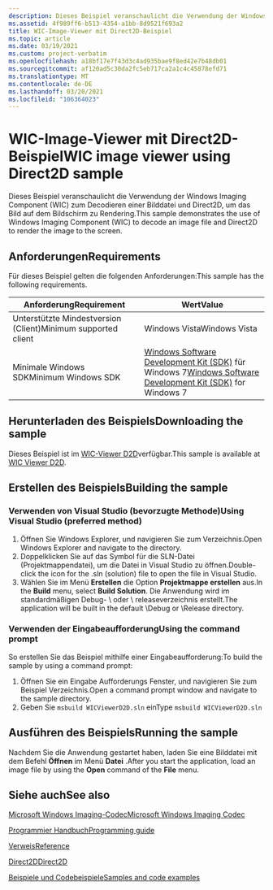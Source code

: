 ```yaml
---
description: Dieses Beispiel veranschaulicht die Verwendung der Windows Imaging Component (WIC) zum Decodieren einer Bilddatei und Direct2D, um das Bild auf dem Bildschirm zu Rendering.
ms.assetid: 4f989ff6-b513-4354-a1bb-8d9521f693a2
title: WIC-Image-Viewer mit Direct2D-Beispiel
ms.topic: article
ms.date: 03/19/2021
ms.custom: project-verbatim
ms.openlocfilehash: a18bf17e7f43d3c4ad935bae9f8ed42e7b48db01
ms.sourcegitcommit: af120ad5c30da2fc5eb717ca2a1c4c45878efd71
ms.translationtype: MT
ms.contentlocale: de-DE
ms.lasthandoff: 03/20/2021
ms.locfileid: "106364023"
---
```

# <a name="wic-image-viewer-using-direct2d-sample"></a><span data-ttu-id="61dc3-103">WIC-Image-Viewer mit Direct2D-Beispiel</span><span class="sxs-lookup"><span data-stu-id="61dc3-103">WIC image viewer using Direct2D sample</span></span>

<span data-ttu-id="61dc3-104">Dieses Beispiel veranschaulicht die Verwendung der Windows Imaging Component (WIC) zum Decodieren einer Bilddatei und Direct2D, um das Bild auf dem Bildschirm zu Rendering.</span><span class="sxs-lookup"><span data-stu-id="61dc3-104">This sample demonstrates the use of Windows Imaging Component (WIC) to decode an image file and Direct2D to render the image to the screen.</span></span>

## <a name="requirements"></a><span data-ttu-id="61dc3-105">Anforderungen</span><span class="sxs-lookup"><span data-stu-id="61dc3-105">Requirements</span></span>

<span data-ttu-id="61dc3-106">Für dieses Beispiel gelten die folgenden Anforderungen:</span><span class="sxs-lookup"><span data-stu-id="61dc3-106">This sample has the following requirements.</span></span>

| <span data-ttu-id="61dc3-107">Anforderung</span><span class="sxs-lookup"><span data-stu-id="61dc3-107">Requirement</span></span> | <span data-ttu-id="61dc3-108">Wert</span><span class="sxs-lookup"><span data-stu-id="61dc3-108">Value</span></span> |
|-|-|
| <span data-ttu-id="61dc3-109">Unterstützte Mindestversion (Client)</span><span class="sxs-lookup"><span data-stu-id="61dc3-109">Minimum supported client</span></span> | <span data-ttu-id="61dc3-110">Windows Vista</span><span class="sxs-lookup"><span data-stu-id="61dc3-110">Windows Vista</span></span> |
| <span data-ttu-id="61dc3-111">Minimale Windows SDK</span><span class="sxs-lookup"><span data-stu-id="61dc3-111">Minimum Windows SDK</span></span> | <span data-ttu-id="61dc3-112">[Windows Software Development Kit (SDK)](https://msdn.microsoft.com/windowsvista/bb980924.aspx) für Windows 7</span><span class="sxs-lookup"><span data-stu-id="61dc3-112">[Windows Software Development Kit (SDK)](https://msdn.microsoft.com/windowsvista/bb980924.aspx) for Windows 7</span></span> |

## <a name="downloading-the-sample"></a><span data-ttu-id="61dc3-113">Herunterladen des Beispiels</span><span class="sxs-lookup"><span data-stu-id="61dc3-113">Downloading the sample</span></span>

<span data-ttu-id="61dc3-114">Dieses Beispiel ist im [WIC-Viewer D2D](https://github.com/microsoft/Windows-classic-samples/tree/master/Samples/Win7Samples/multimedia/wic/wicviewerd2d)verfügbar.</span><span class="sxs-lookup"><span data-stu-id="61dc3-114">This sample is available at [WIC Viewer D2D](https://github.com/microsoft/Windows-classic-samples/tree/master/Samples/Win7Samples/multimedia/wic/wicviewerd2d).</span></span>

## <a name="building-the-sample"></a><span data-ttu-id="61dc3-115">Erstellen des Beispiels</span><span class="sxs-lookup"><span data-stu-id="61dc3-115">Building the sample</span></span>

### <a name="using-visual-studio-preferred-method"></a><span data-ttu-id="61dc3-116">Verwenden von Visual Studio (bevorzugte Methode)</span><span class="sxs-lookup"><span data-stu-id="61dc3-116">Using Visual Studio (preferred method)</span></span>

1. <span data-ttu-id="61dc3-117">Öffnen Sie Windows Explorer, und navigieren Sie zum Verzeichnis.</span><span class="sxs-lookup"><span data-stu-id="61dc3-117">Open Windows Explorer and navigate to the directory.</span></span>
2. <span data-ttu-id="61dc3-118">Doppelklicken Sie auf das Symbol für die SLN-Datei (Projektmappendatei), um die Datei in Visual Studio zu öffnen.</span><span class="sxs-lookup"><span data-stu-id="61dc3-118">Double-click the icon for the .sln (solution) file to open the file in Visual Studio.</span></span>
3. <span data-ttu-id="61dc3-119">Wählen Sie im Menü **Erstellen** die Option **Projektmappe erstellen** aus.</span><span class="sxs-lookup"><span data-stu-id="61dc3-119">In the **Build** menu, select **Build Solution**.</span></span> <span data-ttu-id="61dc3-120">Die Anwendung wird im standardmäßigen Debug- \\ oder \\ releaseverzeichnis erstellt.</span><span class="sxs-lookup"><span data-stu-id="61dc3-120">The application will be built in the default \\Debug or \\Release directory.</span></span>

### <a name="using-the-command-prompt"></a><span data-ttu-id="61dc3-121">Verwenden der Eingabeaufforderung</span><span class="sxs-lookup"><span data-stu-id="61dc3-121">Using the command prompt</span></span>

<span data-ttu-id="61dc3-122">So erstellen Sie das Beispiel mithilfe einer Eingabeaufforderung:</span><span class="sxs-lookup"><span data-stu-id="61dc3-122">To build the sample by using a command prompt:</span></span>

1. <span data-ttu-id="61dc3-123">Öffnen Sie ein Eingabe Aufforderungs Fenster, und navigieren Sie zum Beispiel Verzeichnis.</span><span class="sxs-lookup"><span data-stu-id="61dc3-123">Open a command prompt window and navigate to the sample directory.</span></span>
2. <span data-ttu-id="61dc3-124">Geben Sie `msbuild WICViewerD2D.sln` ein</span><span class="sxs-lookup"><span data-stu-id="61dc3-124">Type `msbuild WICViewerD2D.sln`</span></span>

## <a name="running-the-sample"></a><span data-ttu-id="61dc3-125">Ausführen des Beispiels</span><span class="sxs-lookup"><span data-stu-id="61dc3-125">Running the sample</span></span>

<span data-ttu-id="61dc3-126">Nachdem Sie die Anwendung gestartet haben, laden Sie eine Bilddatei mit dem Befehl **Öffnen** im Menü **Datei** .</span><span class="sxs-lookup"><span data-stu-id="61dc3-126">After you start the application, load an image file by using the **Open** command of the **File** menu.</span></span>

## <a name="see-also"></a><span data-ttu-id="61dc3-127">Siehe auch</span><span class="sxs-lookup"><span data-stu-id="61dc3-127">See also</span></span>

[<span data-ttu-id="61dc3-128">Microsoft Windows Imaging-Codec</span><span class="sxs-lookup"><span data-stu-id="61dc3-128">Microsoft Windows Imaging Codec</span></span>](-wic-lh.md)

[<span data-ttu-id="61dc3-129">Programmier Handbuch</span><span class="sxs-lookup"><span data-stu-id="61dc3-129">Programming guide</span></span>](-wic-programming-guide.md)

[<span data-ttu-id="61dc3-130">Verweis</span><span class="sxs-lookup"><span data-stu-id="61dc3-130">Reference</span></span>](-wic-codec-reference.md)

[<span data-ttu-id="61dc3-131">Direct2D</span><span class="sxs-lookup"><span data-stu-id="61dc3-131">Direct2D</span></span>](../direct2d/direct2d-portal.md)

[<span data-ttu-id="61dc3-132">Beispiele und Codebeispiele</span><span class="sxs-lookup"><span data-stu-id="61dc3-132">Samples and code examples</span></span>](-wic-samples.md)
